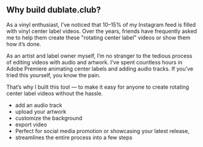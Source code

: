 ## Why build dublate.club?

As a vinyl enthusiast, I’ve noticed that 10–15% of my Instagram feed is filled with vinyl center label videos. Over the years, friends have frequently asked me to help them create these "rotating center label" videos or show them how it’s done.

As an artist and label owner myself, I’m no stranger to the tedious process of editing videos with audio and artwork. I’ve spent countless hours in Adobe Premiere animating center labels and adding audio tracks. If you’ve tried this yourself, you know the pain.

That’s why I built this tool — to make it easy for anyone to create rotating center label videos without the hassle.

- add an audio track
- upload your artwork
- customize the background
- export video
- Perfect for social media promotion or showcasing your latest release,
- streamlines the entire process into a few steps

